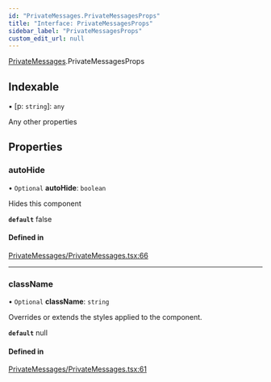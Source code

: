 ```yaml
---
id: "PrivateMessages.PrivateMessagesProps"
title: "Interface: PrivateMessagesProps"
sidebar_label: "PrivateMessagesProps"
custom_edit_url: null
---
```


[PrivateMessages](../modules/PrivateMessages.md).PrivateMessagesProps

## Indexable

▪ [p: `string`]: `any`

Any other properties

## Properties

### autoHide

• `Optional` **autoHide**: `boolean`

Hides this component

**`default`** false

#### Defined in

[PrivateMessages/PrivateMessages.tsx:66](https://github.com/selfcommunity/community-ui/blob/e8a635a/packages/sc-templates/src/components/PrivateMessages/PrivateMessages.tsx#L66)

___

### className

• `Optional` **className**: `string`

Overrides or extends the styles applied to the component.

**`default`** null

#### Defined in

[PrivateMessages/PrivateMessages.tsx:61](https://github.com/selfcommunity/community-ui/blob/e8a635a/packages/sc-templates/src/components/PrivateMessages/PrivateMessages.tsx#L61)
